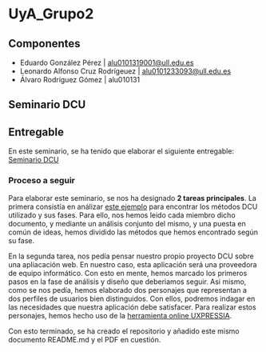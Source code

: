 # UyA_Grupo2

## Componentes 

- Eduardo González Pérez            | alu0101319001@ull.edu.es
- Leonardo Alfonso Cruz Rodrígeuez  | alu0101233093@ull.edu.es
- Álvaro Rodríguez Gómez            | alu010131


## Seminario DCU 

## Entregable
  En este seminario, se ha tenido que elaborar el siguiente entregable: [Seminario DCU](./Seminario_DCU/Seminario_DCU_Grupo2.pdf)

### Proceso a seguir 
  Para elaborar este seminario, se nos ha designado __2 tareas principales__. La primera consistía en análizar [este ejemplo](https://campusingenieriaytecnologia2122.ull.es/mod/resource/view.php?id=27795) para encontrar los métodos DCU utilizado y sus fases. Para ello, nos hemos leido cada miembro dicho documento, y mediante un análisis conjunto del mismo, y una puesta en común de ideas, hemos dividido las métodos que hemos encontrado según su fase. 
  
  En la segunda tarea, nos pedía pensar nuestro propio proyecto DCU sobre una apliacación web. En nuestro caso, esta aplicación será una proveedora de equipo informático. Con esto en mente, hemos marcado los primeros pasos en la fase de análisis y diseño que deberiamos seguir. Asi mismo, como se nos pedía, hemos elaborado dos personajes que representan a dos perfiles de usuarios bien distinguidos. Con ellos, podremos indagar en las necesidades que nuestra aplicación debe satisfacer. Para realizar estos personajes, hemos hecho uso de la [herramienta online UXPRESSIA](https://uxpressia.com/personas-online-tool). 
  
  Con esto terminado, se ha creado el repositorio y añadido este mismo documento README.md y el PDF en cuestión. 
